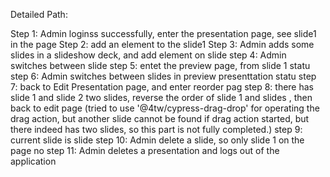  Detailed Path: 
 
 Step 1: Admin loginss successfully, enter the presentation page, see slide1 in the page
 Step 2: add an element to the slide1
 Step 3: Admin adds some slides in a slideshow deck, and add element on slide 
 step 4: Admin switches between slide
 step 5: entet the preview page, from slide 1 statu
 step 6: Admin switches between slides in preview presenttation statu
 step 7: back to Edit Presentation page, and enter reorder pag
 step 8: there has slide 1 and slide 2 two slides, reverse the order of slide 1 and slides , then back to edit page (tried to use '@4tw/cypress-drag-drop' for operating the drag action, but another slide cannot be found if drag action started, but there indeed has two slides, so this part is not fully completed.)
 step 9: current slide is slide 
 step 10: Admin delete a slide, so only slide 1 on the page no
 step 11: Admin deletes a presentation and logs out of the application